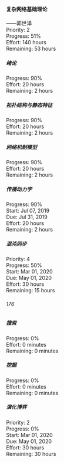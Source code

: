 #### 复杂网络基础理论  
  
——郭世泽  
Priority: 2  
Progress: 51%  
Effort: 140 hours  
Remaining: 53 hours  
  
##### 绪论  
  
Progress: 90%  
Effort: 20 hours  
Remaining: 2 hours  
  
##### 拓扑结构与静态特征  
  
Progress: 90%  
Effort: 20 hours  
Remaining: 2 hours  
  
##### 网络机制模型  
  
Progress: 90%  
Effort: 20 hours  
Remaining: 2 hours  
  
##### 传播动力学  
  
Progress: 90%  
Start: Jul 07, 2019  
Due: Jul 31, 2019  
Effort: 20 hours  
Remaining: 2 hours  
  
##### 混沌同步  
  
Priority: 4  
Progress: 50%  
Start: Mar 01, 2020  
Due: May 01, 2020  
Effort: 30 hours  
Remaining: 15 hours  
  
###### 176  
  
##### 搜索  
  
Progress: 0%  
Effort: 0 minutes  
Remaining: 0 minutes  
  
##### 挖掘  
  
Progress: 0%  
Effort: 0 minutes  
Remaining: 0 minutes  
  
##### 演化博弈  
  
Priority: 2  
Progress: 0%  
Start: Mar 01, 2020  
Due: May 01, 2020  
Effort: 30 hours  
Remaining: 30 hours  